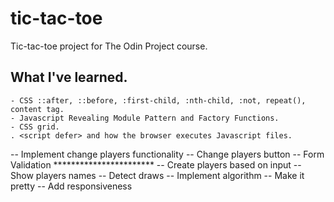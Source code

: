 # tic-tac-toe
Tic-tac-toe project for The Odin Project course.

## What I've learned.
    - CSS ::after, ::before, :first-child, :nth-child, :not, repeat(), content tag.
    - Javascript Revealing Module Pattern and Factory Functions.
    - CSS grid.
    . <script defer> and how the browser executes Javascript files.

-- Implement change players functionality
    -- Change players button
    -- Form Validation ***********************
    -- Create players based on input
    -- Show players names
-- Detect draws
-- Implement algorithm
-- Make it pretty
-- Add responsiveness
